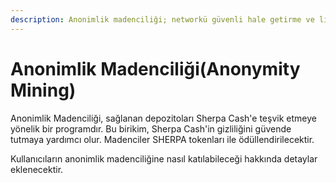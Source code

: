 ```yaml
---
description: Anonimlik madenciliği; networkü güvenli hale getirme ve likidite sağlama konusunda Sherpa Cash’e yardımcı olacaktır.
---
```


# Anonimlik Madenciliği\(Anonymity Mining\)

Anonimlik Madenciliği, sağlanan depozitoları Sherpa Cash'e teşvik etmeye yönelik bir programdır. Bu birikim, Sherpa Cash'in gizliliğini güvende tutmaya yardımcı olur. Madenciler SHERPA tokenları ile ödüllendirilecektir.

Kullanıcıların anonimlik madenciliğine nasıl katılabileceği hakkında detaylar eklenecektir.